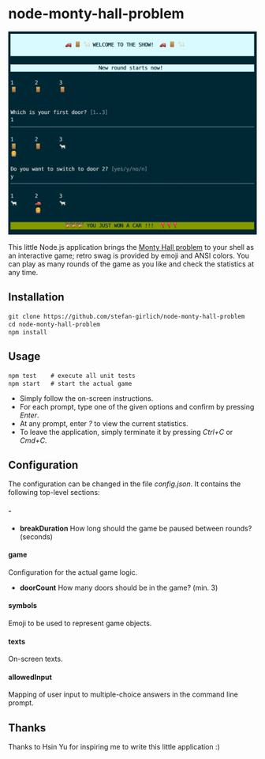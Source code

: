 # node-monty-hall-problem

<img src="screenshot.png" />


This little Node.js application brings the <a href="https://en.wikipedia.org/wiki/Monty_Hall_problem">Monty Hall problem</a> to your shell as an interactive game; retro swag is provided by emoji and ANSI colors. You can play as many rounds of the game as you like and check the statistics at any time.


## Installation

```
git clone https://github.com/stefan-girlich/node-monty-hall-problem
cd node-monty-hall-problem
npm install
```

## Usage
```
npm test	# execute all unit tests
npm start	# start the actual game
```

* Simply follow the on-screen instructions.
* For each prompt, type one of the given options and confirm by pressing _Enter_.
* At any prompt, enter _?_ to view the current statistics.
* To leave the application, simply terminate it by pressing _Ctrl+C_ or _Cmd+C_.


## Configuration

The configuration can be changed in the file _config.json_. It contains the following top-level sections:

#### -
* **breakDuration**
How long should the game be paused between rounds? (seconds)


#### game
Configuration for the actual game logic.

* **doorCount**
How many doors should be in the game? (min. 3)


#### symbols
Emoji to be used to represent game objects.

#### texts
On-screen texts.

#### allowedInput
Mapping of user input to multiple-choice answers in the command line prompt.


## Thanks

Thanks to Hsin Yu for inspiring me to write this little application :)
